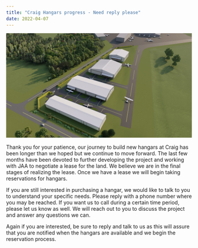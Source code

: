 ```yaml
---
title: "Craig Hangars progress - Need reply please"
date: 2022-04-07
---
```


![Hangar Survey Work 2021](./craighangars.concept.jpg)

Thank you for your patience, our journey to build new hangars at Craig has been longer than we hoped but we continue to move forward. The last few months have been devoted to further developing the project and working with JAA to negotiate a lease for the land.  We believe we are in the final stages of realizing the lease.  Once we have a lease we will begin taking reservations for hangars.

If you are still interested in purchasing a hangar, we would like to talk to you to understand your specific needs. Please reply with a phone number where you may be reached.  If you want us to call during a certain time period, please let us know as well.  We will reach out to you to discuss the project and answer any questions we can.

Again if you are interested, be sure to reply and talk to us as this will assure that you are notified when the hangars are available and we begin the reservation process.

